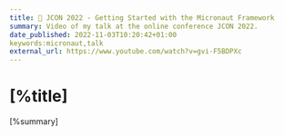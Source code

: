 ```yaml
---
title: 📼 JCON 2022 - Getting Started with the Micronaut Framework
summary: Video of my talk at the online conference JCON 2022.
date_published: 2022-11-03T10:20:42+01:00
keywords:micronaut,talk
external_url: https://www.youtube.com/watch?v=gvi-F5BDPXc
---
```


# [%title]

[%summary]


